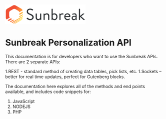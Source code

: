 <img src="../svg/sunbreak-logo-dark.svg" alt="Sunbreak logo" width="256"/>

# Sunbreak Personalization API

This documentation is for developers who want to use the Sunbreak APIs. There are 2 separate APIs:

1.REST - standard method of creating data tables, pick lists, etc.
1.Sockets – better for real time updates, perfect for Gutenberg blocks.

The documentation here explores all of the methods and end points available, and includes code snippets for:

1.    JavaScript
1.    NODEJS
1.    PHP